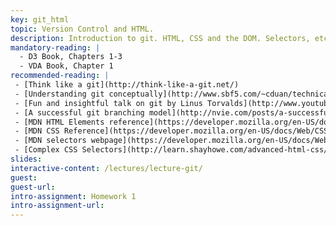 ```yaml
---
key: git_html
topic: Version Control and HTML.
description: Introduction to git. HTML, CSS and the DOM. Selectors, etc.
mandatory-reading: |
  - D3 Book, Chapters 1-3
  - VDA Book, Chapter 1
recommended-reading: |
 - [Think like a git](http://think-like-a-git.net/)
 - [Understanding git conceptually](http://www.sbf5.com/~cduan/technical/git/)
 - [Fun and insightful talk on git by Linus Torvalds](http://www.youtube.com/watch?v=4XpnKHJAok8)
 - [A successful git branching model](http://nvie.com/posts/a-successful-git-branching-model/)
 - [MDN HTML Elements reference](https://developer.mozilla.org/en-US/docs/Web/HTML/Element)
 - [MDN CSS Reference](https://developer.mozilla.org/en-US/docs/Web/CSS/Syntax)
 - [MDN selectors webpage](https://developer.mozilla.org/en-US/docs/Web/Guide/CSS/Getting_started/Selectors)
 - [Complex CSS Selectors](http://learn.shayhowe.com/advanced-html-css/complex-selectors/)
slides:
interactive-content: /lectures/lecture-git/
guest:
guest-url:
intro-assignment: Homework 1
intro-assignment-url:
---
```

